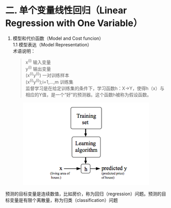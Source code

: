 # 二. 单个变量线性回归（Linear Regression with One Variable）
1. 模型和代价函数（Model and Cost funcion）  
   1.1 模型表达（Model Representation）  
   术语说明：  
   > x<sup>(i)</sup> 输入变量    
   > y<sup>(i)</sup> 输出变量  
   > (x<sup>(i)</sup>y<sup>(i)</sup>) 一对训练样本  
   > (x<sup>(i)</sup>y<sup>(i)</sup>);i=1,...,m 训练集  
监督学习是在给定训练集的条件下，学习函数h：X→Y，使得h（x）与相应的Y值，是一个“好”的预测器。这个函数h被称为假设函数。

<p align='center'>
<img src='https://github.com/jzb1128/Machine_Learning_Notebook/blob/main/image/hypothesis.png'>
</p>

预测的目标变量是连续数值，比如房价，称为回归（regression）问题。预测的目标变量是有限个离散量，称为归类（classification）问题

